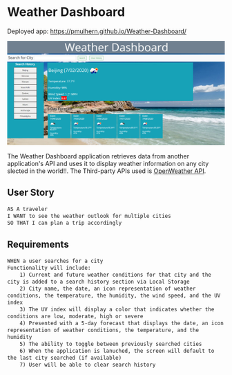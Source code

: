 # Weather Dashboard

Deployed app: https://pmulhern.github.io/Weather-Dashboard/

![](ReadMe%20Image.jpg)

The Weather Dashboard application retrieves data from another application's API and uses it to display weather information on any city slected in the world!!. The Third-party APIs used is [OpenWeather API](https://openweathermap.org/api).


## User Story

```
AS A traveler
I WANT to see the weather outlook for multiple cities
SO THAT I can plan a trip accordingly
```

## Requirements

```
WHEN a user searches for a city
Functionality will include:
    1) Current and future weather conditions for that city and the city is added to a search history section via Local Storage
    2) City name, the date, an icon representation of weather conditions, the temperature, the humidity, the wind speed, and the UV index
    3) The UV index will display a color that indicates whether the conditions are low, moderate, high or severe
    4) Presented with a 5-day forecast that displays the date, an icon representation of weather conditions, the temperature, and the humidity
    5) The ability to toggle between previously searched cities 
    6) When the application is lanuched, the screen will default to the last city searched (if available)
    7) User will be able to clear search history
```

